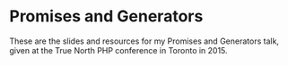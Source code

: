 Promises and Generators
=======================

These are the slides and resources for my Promises and Generators talk, given
at the True North PHP conference in Toronto in 2015.

